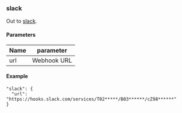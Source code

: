 ### slack

Out to [slack](https://slack.com/).

#### Parameters

| Name   | parameter |
|--------|----------------------------|
| url  | Webhook URL |

#### Example

    "slack": {
      "url": "https://hooks.slack.com/services/T02*****/B03******/cZ98******"
    }

